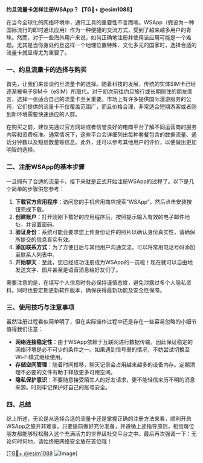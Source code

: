 **约旦流量卡怎样注册WSApp？【TG💪+ @esim1088】**

在当今全球化的网络环境中，通讯工具的重要性不言而喻。WSApp（假设为一种国际流行的即时通讯应用）作为一种便捷的交流方式，受到了越来越多用户的青睐。然而，对于一些海外用户来说，如何正确地注册并使用该应用可能是一个难题。尤其是当你身处约旦这样一个地理位置特殊、文化多元的国家时，选择合适的流量卡就显得尤为重要了。

### 一、约旦流量卡的选择与购买

首先，让我们来谈谈约旦流量卡的选择。随着科技的发展，传统的实体SIM卡已经逐渐被电子SIM卡（eSIM）所取代。对于初次前往约旦旅行或长期居住的朋友而言，选择一张适合自己的流量卡至关重要。市场上有许多提供国际漫游服务的公司，它们提供的流量卡不仅覆盖范围广，而且价格合理，非常适合短期游客或者刚到新环境需要快速适应的人群。

在购买之前，建议先通过官方网站或者信誉良好的电商平台了解不同运营商的服务内容和资费标准。通常情况下，这些平台会详细列出每种套餐包含的数据流量、通话分钟数以及短信数量等信息。此外，还可以参考其他用户的评价，以便做出更加明智的选择。

### 二、注册WSApp的基本步骤

一旦拥有了合适的流量卡，接下来就是正式开始注册WSApp的过程了。以下是几个简单的步骤供您参考：

1. **下载官方应用程序**：访问您的手机应用商店搜索“WSApp”，然后点击安装按钮完成下载。
2. **创建账户**：打开刚刚下载好的应用程序后，按照提示输入有效的电子邮件地址，并设置密码。
3. **验证身份**：系统可能会要求您上传身份证件的照片以确认身份真实性，请确保所提交的信息真实有效。
4. **添加联系方式**：为了方便日后与其他用户沟通交流，可以将常用电话号码添加至联系人列表中。
5. **开始聊天**：至此，您已经成功注册成为WSApp的一员啦！现在就可以自由地发送文字、图片甚至是语音消息给好友们了。

需要注意的是，在填写个人信息时务必保持谨慎态度，避免泄露过多个人隐私资料。同时也要定期更新软件版本，确保获得最新功能及安全性保障。

### 三、使用技巧与注意事项

虽然注册过程看似简单明了，但在实际操作过程中还是存在一些容易忽略的小细节值得我们注意：

- **网络连接稳定性**：由于WSApp依赖于互联网进行数据传输，因此保证稳定的网络环境是必不可少的条件之一。如果遇到信号弱的情况，不妨尝试切换至Wi-Fi模式继续使用。
- **存储空间管理**：随着时间推移，聊天记录会占用越来越多的设备内存。定期清理不必要的文件有助于释放更多可用空间。
- **隐私保护意识**：不要随意接受陌生人的好友请求，更不能轻信来历不明的消息来源。时刻牢记保护好自己的账号安全。

### 四、总结

综上所述，无论是从选择合适的流量卡还是掌握正确的注册方法来看，顺利开启WSApp之旅并非难事。只要提前做好充分准备，并遵循上述指导原则，相信每位朋友都能够轻松融入这个充满活力的世界级社交平台之中。最后再次强调一下：无论何时何地，请始终把网络安全放在首位哦！

[[TG💪+ @esim1088](https://t.me/s/esim1088) ![Image](https://i.postimg.cc/4NQfJmqS/Snipaste-2025-05-13-00-14-12.png)]